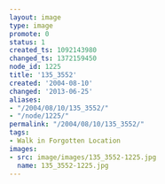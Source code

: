 ```yaml
---
layout: image
type: image
promote: 0
status: 1
created_ts: 1092143980
changed_ts: 1372159450
node_id: 1225
title: '135_3552'
created: '2004-08-10'
changed: '2013-06-25'
aliases:
- "/2004/08/10/135_3552/"
- "/node/1225/"
permalink: "/2004/08/10/135_3552/"
tags:
- Walk in Forgotten Location
images:
- src: image/images/135_3552-1225.jpg
  name: 135_3552-1225.jpg
---
```


